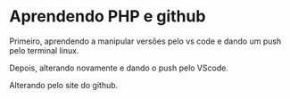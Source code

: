 # Aprendendo PHP e github
Primeiro, aprendendo a manipular versões pelo vs code e dando um push pelo terminal linux.

Depois, alterando novamente e dando o push pelo VScode.

Alterando pelo site do github.
